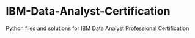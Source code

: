 # IBM-Data-Analyst-Certification
Python files and solutions for IBM Data Analyst Professional Certification
